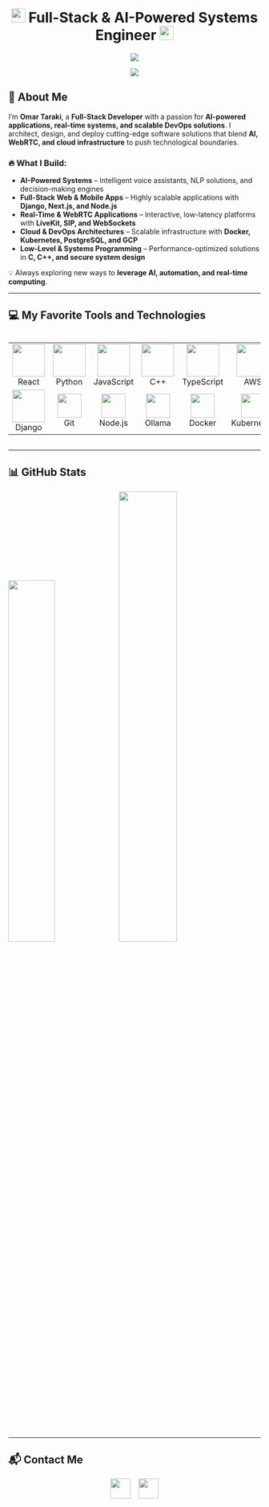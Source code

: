 <h1 align="center">
  <img src="https://media.giphy.com/media/hvRJCLFzcasrR4ia7z/giphy.gif" width="28">
  Full-Stack & AI-Powered Systems Engineer
  <img src="https://media.giphy.com/media/hvRJCLFzcasrR4ia7z/giphy.gif" width="28">
</h1>

<p align="center">
  <img src="https://github.com/devmaster116/devmaster116/blob/main/Logo.gif" />
</p>

<p align="center">
  <a href="https://github.com/DenverCoder1/readme-typing-svg">
    <img src="https://readme-typing-svg.herokuapp.com/?lines=Full-Stack%20Developer;AI%20and%20Cloud%20Enthusiast;Real-Time%20&%20WebRTC%20Apps;Pushing%20Boundaries%20with%20AI%20and%20DevOps&center=true&width=500&height=45">
  </a>
</p>

## 🚀 About Me  

I’m **Omar Taraki**, a **Full-Stack Developer** with a passion for **AI-powered applications, real-time systems, and scalable DevOps solutions**. I architect, design, and deploy cutting-edge software solutions that blend **AI, WebRTC, and cloud infrastructure** to push technological boundaries.  

### 🔥 What I Build:  
- **AI-Powered Systems** – Intelligent voice assistants, NLP solutions, and decision-making engines  
- **Full-Stack Web & Mobile Apps** – Highly scalable applications with **Django, Next.js, and Node.js**  
- **Real-Time & WebRTC Applications** – Interactive, low-latency platforms with **LiveKit, SIP, and WebSockets**  
- **Cloud & DevOps Architectures** – Scalable infrastructure with **Docker, Kubernetes, PostgreSQL, and GCP**  
- **Low-Level & Systems Programming** – Performance-optimized solutions in **C, C++, and secure system design**  

💡 Always exploring new ways to **leverage AI, automation, and real-time computing**.  

---

## 💻 My Favorite Tools and Technologies  

<div style="display: flex; align-items: flex-start; align: center">
<table align="center">
  <tr>
    <td align="center" width="96"><img src="https://techstack-generator.vercel.app/react-icon.svg" width="65" height="65" /><br>React</td>
    <td align="center" width="96"><img src="https://techstack-generator.vercel.app/python-icon.svg" width="65" height="65" /><br>Python</td>
    <td align="center" width="96"><img src="https://techstack-generator.vercel.app/js-icon.svg" width="65" height="65" /><br>JavaScript</td>
    <td align="center" width="96"><img src="https://techstack-generator.vercel.app/cpp-icon.svg" width="65" height="65" /><br>C++</td>
    <td align="center" width="96"><img src="https://techstack-generator.vercel.app/ts-icon.svg" width="65" height="65" /><br>TypeScript</td>
    <td align="center" width="96"><img src="https://techstack-generator.vercel.app/aws-icon.svg" width="65" height="65" /><br>AWS</td>
    <td align="center" width="96"><img src="https://skillicons.dev/icons?i=postgresql" width="48" height="48" /><br>PostgreSQL</td>
  </tr>
  <tr>
    <td align="center" width="96"><img src="https://techstack-generator.vercel.app/django-icon.svg" width="65" height="65" /><br>Django</td>
    <td align="center" width="96"><img src="https://skillicons.dev/icons?i=git" width="48" height="48" /><br>Git</td>
    <td align="center" width="96"><img src="https://skillicons.dev/icons?i=nodejs" width="48" height="48" /><br>Node.js</td>
    <td align="center" width="96"><img src="https://skillicons.dev/icons?i=ollama" width="48" height="48" /><br>Ollama</td>
    <td align="center" width="96"><img src="https://skillicons.dev/icons?i=docker" width="48" height="48" /><br>Docker</td>
    <td align="center" width="96"><img src="https://skillicons.dev/icons?i=kubernetes" width="48" height="48" /><br>Kubernetes</td>
    <td align="center" width="96"><img src="https://skillicons.dev/icons?i=redis" width="48" height="48" /><br>Redis</td>
  </tr>
</table>
</div>

---

## 📊 GitHub Stats  

<p align="left">
  <img width="43%" src="https://awesome-github-stats.azurewebsites.net/user-stats/omar-xy?cardType=github&theme=radical" />
  <img width="48%" src="https://github-readme-streak-stats.herokuapp.com/?user=omar-xy&theme=radical" />
</p>

---

## 📬 Contact Me  

<div align="center"> 
  <a href="mailto:ortaraki@gmail.com" target="_blank" rel="noopener noreferrer"><img src="https://img.icons8.com/color/2x/gmail-new.png" width="40" /></a>
  &nbsp;&nbsp;
  <a href="https://linkedin.com/in/otaraki" target="_blank" rel="noopener noreferrer"><img src="https://img.icons8.com/color/2x/linkedin.png" width="40" /></a>
</div>
